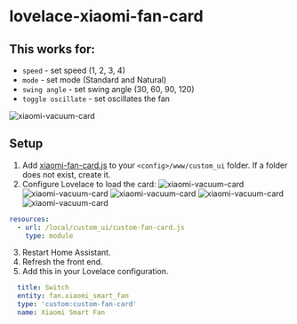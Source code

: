 # lovelace-xiaomi-fan-card
## This works for:
- `speed` - set speed (1, 2, 3, 4)
- `mode` - set mode (Standard and Natural)
- `swing angle` - set swing angle (30, 60, 90, 120)
- `toggle oscillate` - set oscillates the fan

![xiaomi-vacuum-card](https://github.com/hungtq01418/lovelace-xiaomi-fan-card/blob/master/show.PNG)

## Setup
1. Add [xiaomi-fan-card.js](https://github.com/hungtq01418/lovelace-xiaomi-fan-card/blob/master/custom-fan-card.js) to your `<config>/www/custom_ui` folder. If a folder does not exist, create it.
2. Configure Lovelace to load the card:
![xiaomi-vacuum-card](https://github.com/hungtq01418/lovelace-xiaomi-fan-card/blob/master/step1.PNG)
![xiaomi-vacuum-card](https://github.com/hungtq01418/lovelace-xiaomi-fan-card/blob/master/step2.PNG)
![xiaomi-vacuum-card](https://github.com/hungtq01418/lovelace-xiaomi-fan-card/blob/master/step3.PNG)
![xiaomi-vacuum-card](https://github.com/hungtq01418/lovelace-xiaomi-fan-card/blob/master/step4.PNG)
![xiaomi-vacuum-card](https://github.com/hungtq01418/lovelace-xiaomi-fan-card/blob/master/step5.PNG)
```yaml
resources:
  - url: /local/custom_ui/custom-fan-card.js
    type: module
```
3. Restart Home Assistant.
4. Refresh the front end.
5. Add this in your Lovelace configuration.
```yaml
  title: Switch
  entity: fan.xiaomi_smart_fan
  type: 'custom:custom-fan-card'
  name: Xiaomi Smart Fan
```
